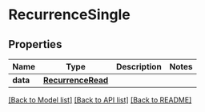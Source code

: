 # RecurrenceSingle


## Properties
Name | Type | Description | Notes
------------ | ------------- | ------------- | -------------
**data** | [**RecurrenceRead**](RecurrenceRead.md) |  | 

[[Back to Model list]](../README.md#documentation-for-models) [[Back to API list]](../README.md#documentation-for-api-endpoints) [[Back to README]](../README.md)


